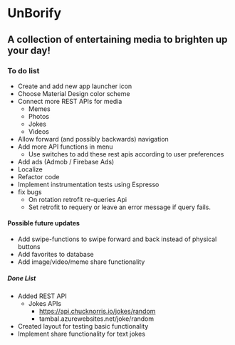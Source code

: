  # UnBorify
## A collection of entertaining media to brighten up your day!
### To do list
* Create and add new app launcher icon
* Choose Material Design color scheme
* Connect more REST APIs for media
  * Memes
  * Photos
  * Jokes
  * Videos
* Allow forward (and possibly backwards) navigation
* Add more API functions in menu 
  *  Use switches to add these rest apis according to user preferences
* Add ads (Admob / Firebase Ads)
* Localize
* Refactor code
* Implement instrumentation tests using Espresso
* fix bugs
  * On rotation retrofit re-queries Api
  * Set retrofit to requery or leave an error message if query fails.

#### Possible future updates
* Add swipe-functions to swipe forward and back instead of physical buttons
* Add favorites to database
* Add image/video/meme share functionality

##### Done List
* Added REST API
  * Jokes APIs
     * https://api.chucknorris.io/jokes/random
     * tambal.azurewebsites.net/joke/random
* Created layout for testing basic functionality
* Implement share functionality for text jokes
